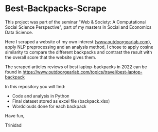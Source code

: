 # Best-Backpacks-Scrape

This project was part of the seminar "Web & Society: A Computational Social Science Perspective", part of my masters in Social and Economics Data Science.

Here I scraped a website of my own interest (www.outdoorgearlab.com), apply NLP preprocessing and an analysis method, I chose to apply cosine similarity to compare the different backpacks and contrast the result with the overall score that the website gives them.

The scraped articles reviews of best laptop-backpacks in 2022 can be found in https://www.outdoorgearlab.com/topics/travel/best-laptop-backpack

In this repository you will find: 

- Code and analysis in Python
- Final dataset stored as excel file (backpack.xlsx)
- Wordclouds done for each backpack

Have fun,

Trinidad
